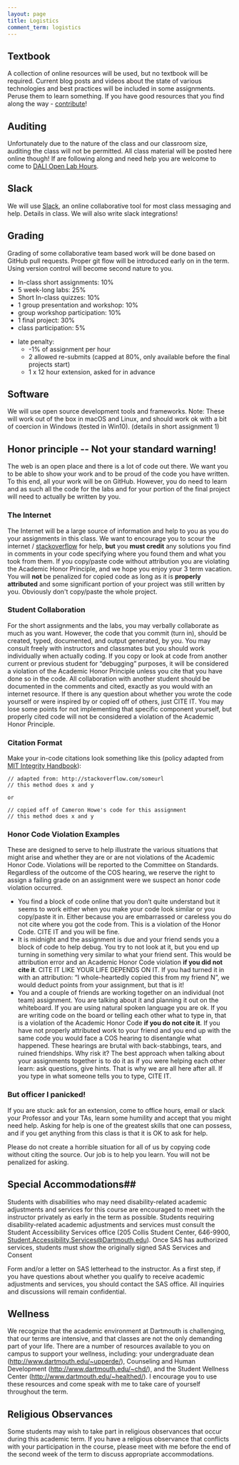 ```yaml
---
layout: page
title: Logistics
comment_term: logistics
---
```



## Textbook ##

A collection of online resources will be used, but no textbook will be required.  Current blog posts and videos about the state of various technologies and best practices will be included in some assignments.  Peruse them to learn something. If you have good resources that you find along the way - [contribute](https://github.com/dartmouth-cs52/dartmouth-cs52.github.io/issues)!

## Auditing ##

Unfortunately due to the nature of the class and our classroom size, auditing the class will not be permitted. All class material will be posted here online though! If are following along and need help you are welcome to come to [DALI Open Lab Hours](http://dali.dartmouth.edu/dali-open-lab-nights/).

## Slack ##

We will use [Slack](https://cs52-dartmouth.slack.com), an online collaborative tool for most class messaging and help. Details in class. We will also write slack integrations!

## Grading ##

Grading of some collaborative team based work will be done based on GitHub pull requests.  Proper git flow will be introduced early on in the term. Using version control will become second nature to you.

  - In-class short assignments: 10%
  - 5 week-long labs:  25%
  - Short In-class quizzes:  10%
  - 1 group presentation and workshop: 10%
  - group workshop participation:  10%
  - 1 final project:  30%
  - class participation:  5%

  * late penalty:
    * -1% of assignment per hour
    * 2 allowed re-submits (capped at 80%, only available before the final projects start)
    * 1 x 12 hour extension, asked for in advance


## Software ##

We will use open source development tools and frameworks.  Note: These will work out of the box in macOS and Linux, and should work ok with a bit of coercion in Windows (tested in Win10).  (details in short assignment 1)

## Honor principle -- Not your standard warning! ##

The web is an open place and there is a lot of code out there.  We want you to be able to show your work and to be proud of the code you have written.  To this end, all your work will be on GitHub.  However, you do need to learn and as such all the code for the labs and for your portion of the final project will need to actually be written by you.

### The Internet

The Internet will be a large source of information and help to you as you do your assignments in this class.  We want to encourage you to scour the internet / [stackoverflow](http://stackoverflow.com) for help, **but** you **must credit** any solutions you find in comments in your code specifying where you found them and what you took from them.  If you copy/paste code without attribution you are violating the Academic Honor Principle, and we hope you enjoy your 3 term vacation.  You will **not** be penalized for copied code as long as it is **properly attributed** and some significant portion of your project was still written by you. Obviously don't copy/paste the whole project.

### Student Collaboration

For the short assignments and the labs, you may verbally collaborate as much as you want. However, the code that you commit (turn in), should be created, typed, documented, and output generated, by you. You may consult freely with instructors and classmates but you should work individually when actually coding.  If you copy or look at code from another current or previous student for “debugging” purposes, it will be considered a violation of the Academic Honor Principle unless you cite that you have done so in the code.  All collaboration with another student should be documented in the comments and cited, exactly as you would with an internet resource.  If there is any question about whether you wrote the code yourself or were inspired by or copied off of others, just CITE IT.  You may lose some points for not implementing that specific component yourself, but properly cited code will not be considered a violation of the Academic Honor Principle.

### Citation Format

Make your in-code citations look something like this (policy adapted from [MIT Integrity Handbook](https://integrity.mit.edu/handbook/writing-code)):

```
// adapted from: http://stackoverflow.com/someurl
// this method does x and y

or

// copied off of Cameron Howe's code for this assignment
// this method does x and y
```



### Honor Code Violation Examples

These are designed to serve to help illustrate the various situations that might arise and whether they are or are not violations of the Academic Honor Code. Violations will be reported to the Committee on Standards. Regardless of the outcome of the COS hearing, we reserve the right to assign a failing grade on an assignment were we suspect an honor code violation occurred.

* You find a block of code online that you don’t quite understand but it seems to work either when you make your code look similar or you copy/paste it in. Either because you are embarrassed or careless you do not cite where you got the code from. This is a violation of the Honor Code. CITE IT and you will be fine.
* It is midnight and the assignment is due and your friend sends you a block of code to help debug. You try to not look at it, but you end up turning in something very similar to what your friend sent. This would be attribution error and an Academic Honor Code violation **if you did not cite it**. CITE IT LIKE YOUR LIFE DEPENDS ON IT. If you had turned it in with an attribution: “I whole-heartedly copied this from my friend N”, we would deduct points from your assignment, but that is it!
* You and a couple of friends are working together on an individual (not team) assignment. You are talking about it and planning it out on the whiteboard. If you are using natural spoken language you are ok. If you are writing code on the board or telling each other what to type in, that is a violation of the Academic Honor Code **if you do not cite it**.  If you have not properly attributed work to your friend and you end up with the same code you would face a COS hearing to disentangle what happened. These hearings are brutal with back-stabbings, tears, and ruined friendships. Why risk it?  The best approach when talking about your assignments together is to do it as if you were helping each other learn: ask questions, give hints. That is why we are all here after all. If you type in what someone tells you to type, CITE IT.


### But officer I panicked!

If you are stuck: ask for an extension, come to office hours, email or slack your Professor and your TAs, learn some humility and accept that you might need help. Asking for help is one of the greatest skills that one can possess, and if you get anything from this class is that it is OK to ask for help.

Please do not create a horrible situation for all of us by copying code without citing the source. Our job is to help you learn. You will not be penalized for asking.

## Special Accommodations##

Students with disabilities who may need disability-related academic adjustments and services for this course are encouraged to meet with the instructor privately as early in the term as possible. Students requiring disability-related academic adjustments and services must consult the Student Accessibility Services office (205 Collis Student Center, 646-9900, Student.Accessibility.Services@Dartmouth.edu). Once SAS has authorized services, students must show the originally signed SAS Services and Consent
 
Form and/or a letter on SAS letterhead to the instructor. As a first step, if you have questions about whether you qualify to receive academic adjustments and services, you should contact the SAS office. All inquiries and discussions will remain confidential.

## Wellness

We recognize that the academic environment at Dartmouth is challenging, that our terms are intensive, and that classes are not the only demanding part of your life. There are a number of resources available to you on campus to support your wellness, including: your undergraduate dean (http://www.dartmouth.edu/~upperde/), Counseling and Human Development (http://www.dartmouth.edu/~chd/), and the Student Wellness Center (http://www.dartmouth.edu/~healthed/). I encourage you to use these resources and come speak with me to take care of yourself throughout the term.

## Religious Observances
Some students may wish to take part in religious observances that occur during this academic term. If you have a religious observance that conflicts with your participation in the course, please meet with me before the end of the second week of the term to discuss appropriate accommodations.
